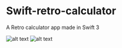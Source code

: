 # Swift-retro-calculator
A Retro calculator app made in Swift 3

![alt text](https://github.com/StefanoGroenland/Swift-retro-calculator/blob/master/loadingScreen.png)
![alt text](https://github.com/StefanoGroenland/Swift-retro-calculator/blob/master/appScreen.png)
